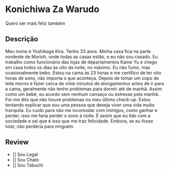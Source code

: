 # Konichiwa Za Warudo

Quero
ser
mais
feliz
também

## Descrição

Meu nome é Yoshikage Kira. Tenho 33 anos. Minha casa fica na parte nordeste de Morioh, onde todas as casas estão, e eu não sou casado. Eu trabalho como funcionário das lojas de departamentos Kame Yu e chego em casa todos os dias às oito da noite, no máximo. Eu não fumo, mas ocasionalmente bebo. Estou na cama às 23 horas e me certifico de ter oito horas de sono, não importa o que aconteça. Depois de tomar um copo de leite morno e fazer cerca de vinte minutos de alongamentos antes de ir para a cama, geralmente não tenho problemas para dormir até de manhã. Assim como um bebê, eu acordo sem nenhum cansaço ou estresse pela manhã. Foi-me dito que não houve problemas no meu último check-up. Estou tentando explicar que sou uma pessoa que deseja viver uma vida muito tranquila. Eu cuido para não me incomodar com inimigos, como ganhar e perder, isso me faria perder o sono à noite. É assim que eu lido com a sociedade e sei que é isso que me traz felicidade. Embora, se eu fosse lutar, não perderia para ninguém.

## Review

- [] Sou Legal
- [] Sou Chato
- [] Sou Tabuchi
